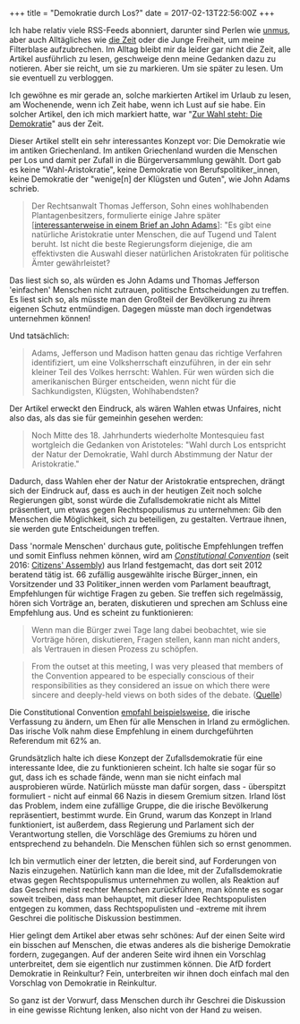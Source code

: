 +++
title = "Demokratie durch Los?"
date = 2017-02-13T22:56:00Z
+++


Ich habe relativ viele RSS-Feeds abonniert, darunter sind Perlen wie [unmus](http://unmus.de), aber auch Alltägliches wie [die Zeit](http://www.zeit.de/index) oder die Junge Freiheit, um meine Filterblase aufzubrechen. Im Alltag bleibt mir da leider gar nicht die Zeit, alle Artikel ausführlich zu lesen, geschweige denn meine Gedanken dazu zu notieren. Aber sie reicht, um sie zu markieren. Um sie später zu lesen. Um sie eventuell zu verbloggen.

Ich gewöhne es mir gerade an, solche markierten Artikel im Urlaub zu lesen, am Wochenende, wenn ich Zeit habe, wenn ich Lust auf sie habe. Ein solcher Artikel, den ich mich markiert hatte, war "[Zur Wahl steht: Die Demokratie](http://www.zeit.de/2017/04/rechtspopulismus-demokratie-wahlen-buergerversammlungen-politisches-system-griechenland/komplettansicht)" aus der Zeit.

Dieser Artikel stellt ein sehr interessantes Konzept vor: Die Demokratie wie im antiken Griechenland. Im antiken Griechenland wurden die Menschen per Los und damit per Zufall in die Bürgerversammlung gewählt. Dort gab es keine "Wahl-Aristokratie", keine Demokratie von Berufspolitiker_innen, keine Demokratie der "wenige[n] der Klügsten und Guten", wie John Adams schrieb.

> Der Rechtsanwalt Thomas Jefferson, Sohn eines wohlhabenden Plantagenbesitzers, formulierte einige Jahre später [[interessanterweise in einem Brief an John Adams](http://press-pubs.uchicago.edu/founders/documents/v1ch15s61.html)]: "Es gibt eine natürliche Aristokratie unter Menschen, die auf Tugend und Talent beruht. Ist nicht die beste Regierungsform diejenige, die am effektivsten die Auswahl dieser natürlichen Aristokraten für politische Ämter gewährleistet?

Das liest sich so, als würden es John Adams und Thomas Jefferson 'einfachen' Menschen nicht zutrauen, politische Entscheidungen zu treffen. Es liest sich so, als müsste man den Großteil der Bevölkerung zu ihrem eigenen Schutz entmündigen. Dagegen müsste man doch irgendetwas unternehmen können!

Und tatsächlich:

> Adams, Jefferson und Madison hatten genau das richtige Verfahren identifiziert, um eine Volksherrschaft einzuführen, in der ein sehr kleiner Teil des Volkes herrscht: Wahlen. Für wen würden sich die amerikanischen Bürger entscheiden, wenn nicht für die Sachkundigsten, Klügsten, Wohlhabendsten?

Der Artikel erweckt den Eindruck, als wären Wahlen etwas Unfaires, nicht also das, als das sie für gemeinhin gesehen werden:

> Noch Mitte des 18. Jahrhunderts wiederholte Montesquieu fast wortgleich die Gedanken von Aristoteles: "Wahl durch Los entspricht der Natur der Demokratie, Wahl durch Abstimmung der Natur der Aristokratie."

Dadurch, dass Wahlen eher der Natur der Aristokratie entsprechen, drängt sich der Eindruck auf, dass es auch in der heutigen Zeit noch solche Regierungen gibt, sonst würde die Zufallsdemokratie nicht als Mittel präsentiert, um etwas gegen Rechtspopulismus zu unternehmen: Gib den Menschen die Möglichkeit, sich zu beteiligen, zu gestalten. Vertraue ihnen, sie werden gute Entscheidungen treffen.

Dass 'normale Menschen' durchaus gute, politische Empfehlungen treffen und somit Einfluss nehmen können, wird am *[Constitutional Convention](https://en.wikipedia.org/wiki/Citizens'_Assembly_(Ireland))* (seit 2016: [Citizens' Assembly](https://en.wikipedia.org/wiki/Citizens'_Assembly_(Ireland))) aus Irland festgemacht, das dort seit 2012 beratend tätig ist. 66 zufällig ausgewählte irische Bürger_innen, ein Vorsitzender und 33 Politiker_innen werden vom Parlament beauftragt, Empfehlungen für wichtige Fragen zu geben. Sie treffen sich regelmässig, hören sich Vorträge an, beraten, diskutieren und sprechen am Schluss eine Empfehlung aus. Und es scheint zu funktionieren:

> Wenn man die Bürger zwei Tage lang dabei beobachtet, wie sie Vorträge hören, diskutieren, Fragen stellen, kann man nicht anders, als Vertrauen in diesen Prozess zu schöpfen.


> From the outset at this meeting, I was very pleased that members of the Convention appeared to be especially conscious of their responsibilities as they considered an issue on which there were sincere and deeply-held views on both sides of the debate. ([Quelle](https://www.constitution.ie/AttachmentDownload.ashx?mid=c90ab08b-ece2-e211-a5a0-005056a32ee4))

Die Constitutional Convention [empfahl beispielsweise](https://www.constitution.ie/AttachmentDownload.ashx?mid=42285e46-fae2-e211-a5a0-005056a32ee4), die irische Verfassung zu ändern, um Ehen für alle Menschen in Irland zu ermöglichen. Das irische Volk nahm diese Empfehlung in einem durchgeführten Referendum mit 62% an.

Grundsätzlich halte ich diese Konzept der Zufallsdemokratie für eine interessante Idee, die zu funktionieren scheint. Ich halte sie sogar für so gut, dass ich es schade fände, wenn man sie nicht einfach mal ausprobieren würde. Natürlich müsste man dafür sorgen, dass - überspitzt formuliert - nicht auf einmal 66 Nazis in diesem Gremium sitzen. Irland löst das Problem, indem eine zufällige Gruppe, die die irische Bevölkerung repräsentiert, bestimmt wurde. Ein Grund, warum das Konzept in Irland funktioniert, ist außerdem, dass Regierung und Parlament sich der Verantwortung stellen, die Vorschläge des Gremiums zu hören und entsprechend zu behandeln. Die Menschen fühlen sich so ernst genommen.

Ich bin vermutlich einer der letzten, die bereit sind, auf Forderungen von Nazis einzugehen. Natürlich kann man die Idee, mit der Zufallsdemokratie etwas gegen Rechtspopulismus unternehmen zu wollen, als Reaktion auf das Geschrei meist rechter Menschen zurückführen, man könnte es sogar soweit treiben, dass man behauptet, mit dieser Idee Rechtspopulisten entgegen zu kommen, dass Rechtspopulisten und -extreme mit ihrem Geschrei die politische Diskussion bestimmen. 

Hier gelingt dem Artikel aber etwas sehr schönes: Auf der einen Seite wird ein bisschen auf Menschen, die etwas anderes als die bisherige Demokratie fordern, zugegangen. Auf der anderen Seite wird ihnen ein Vorschlag unterbreitet, dem sie eigentlich nur zustimmen können. Die AfD fordert Demokratie in Reinkultur? Fein, unterbreiten wir ihnen doch einfach mal den Vorschlag von Demokratie in Reinkultur.

So ganz ist der Vorwurf, dass Menschen durch ihr Geschrei die Diskussion in eine gewisse Richtung lenken, also nicht von der Hand zu weisen.